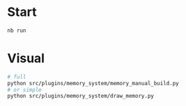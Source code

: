 # Start
```bash
nb run
```

# Visual
```bash
# full
python src/plugins/memory_system/memory_manual_build.py
# or simple
python src/plugins/memory_system/draw_memory.py
```